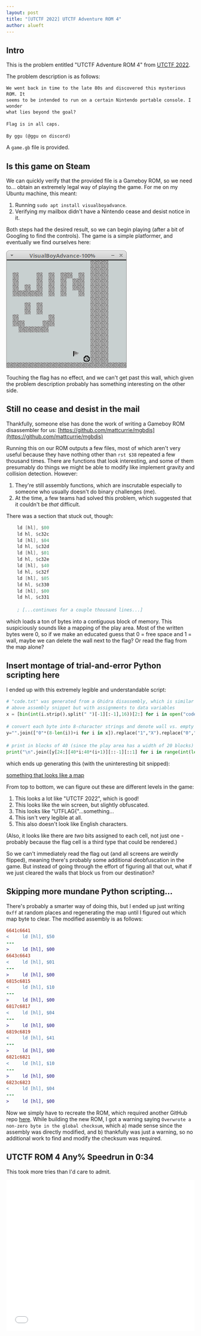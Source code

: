 ```yaml
---
layout: post
title: "[UTCTF 2022] UTCTF Adventure ROM 4"
author: alueft
---
```


## Intro

This is the problem entitled "UTCTF Adventure ROM 4" from
[UTCTF 2022](https://ctftime.org/event/1582).

The problem description is as follows:

```
We went back in time to the late 80s and discovered this mysterious ROM. It
seems to be intended to run on a certain Nintendo portable console. I wonder
what lies beyond the goal?

Flag is in all caps.

By ggu (@ggu on discord)
```

A `game.gb` file is provided.

## Is this game on Steam

We can quickly verify that the provided file is a Gameboy ROM, so we need to...
obtain an extremely legal way of playing the game. For me on my Ubuntu machine,
this meant:

1. Running `sudo apt install visualboyadvance`.
1. Verifying my mailbox didn't have a Nintendo cease and desist notice in it.

Both steps had the desired result, so we can begin playing (after a bit of
Googling to find the controls). The game is a simple platformer, and eventually
we find ourselves here:

![wall](/assets/images/utctf2022/adventure/wall.png)

Touching the flag has no effect, and we can't get past this wall, which given
the problem description probably has something interesting on the other side.

## Still no cease and desist in the mail

Thankfully, someone else has done the work of writing a Gameboy ROM disassembler
for us:
[https://github.com/mattcurrie/mgbdis](https://github.com/mattcurrie/mgbdis)

Running this on our ROM outputs a few files, most of which aren't very useful
because they have nothing other than `rst $38` repeated a few thousand times.
There are functions that look interesting, and some of them presumably do things
we might be able to modify like implement gravity and collision detection.
However:

1. They're still assembly functions, which are inscrutable especially to someone
   who usually doesn't do binary challenges (me).
1. At the time, a few teams had solved this problem, which suggested that it
   couldn't be *that* difficult.

There was a section that stuck out, though:

```asm
    ld [hl], $00
    ld hl, $c32c
    ld [hl], $04
    ld hl, $c32d
    ld [hl], $01
    ld hl, $c32e
    ld [hl], $40
    ld hl, $c32f
    ld [hl], $05
    ld hl, $c330
    ld [hl], $00
    ld hl, $c331

    ; [...continues for a couple thousand lines...]
```

which loads a ton of bytes into a contiguous block of memory. This suspiciously
sounds like a mapping of the play area. Most of the written bytes were 0, so if
we make an educated guess that 0 = free space and 1 = wall, maybe we can delete
the wall next to the flag? Or read the flag from the map alone?

## Insert montage of trial-and-error Python scripting here

I ended up with this extremely legible and understandable script:

```py
# "code.txt" was generated from a Ghidra disassembly, which is similar to the
# above assembly snippet but with assignments to data variables
x = [bin(int(i.strip().split(" ")[-1][:-1],16))[2:] for i in open("code.txt").readlines()]

# convert each byte into 8-character strings and denote wall vs. empty space
y="".join(["0"*(8-len(i))+i for i in x]).replace("1","X").replace("0"," ")

# print in blocks of 40 (since the play area has a width of 20 blocks)
print("\n".join([y[24:][40*i:40*(i+1)][::-1][::1] for i in range(int(len(y)/40))]))
```

which ends up generating this (with the uninteresting bit snipped):

[something that looks like a map](/assets/images/utctf2022/adventure/map.png)

From top to bottom, we can figure out these are different levels in the game:

1. This looks a lot like "UTCTF 2022", which is good!
1. This looks like the win screen, but slightly obfuscated.
1. This looks like "UTFLAG{"...something...
1. This isn't very legible at all.
1. This also doesn't look like English characters.

(Also, it looks like there are *two* bits assigned to each cell, not just one -
probably because the flag cell is a third type that could be rendered.)

So we can't immediately read the flag out (and all screens are weirdly flipped),
meaning there's probably some additional deobfuscation in the game. But instead
of going through the effort of figuring all that out, what if we just cleared
the walls that block us from our destination?

## Skipping more mundane Python scripting...

There's probably a smarter way of doing this, but I ended up just writing `0xff`
at random places and regenerating the map until I figured out which map byte to
clear. The modified assembly is as follows:

```diff
6641c6641
<     ld [hl], $50
---
>     ld [hl], $00
6643c6643
<     ld [hl], $01
---
>     ld [hl], $00
6815c6815
<     ld [hl], $10
---
>     ld [hl], $00
6817c6817
<     ld [hl], $04
---
>     ld [hl], $00
6819c6819
<     ld [hl], $41
---
>     ld [hl], $00
6821c6821
<     ld [hl], $10
---
>     ld [hl], $00
6823c6823
<     ld [hl], $04
---
>     ld [hl], $00
```

Now we simply have to recreate the ROM, which required another GitHub repo
[here](https://github.com/gbdev/rgbds). While building the new ROM, I got a
warning saying `Overwrote a non-zero byte in the global checksum`, which a) made
sense since the assembly was directly modified, and b) thankfully was just a
warning, so no additional work to find and modify the checksum was required.

## UTCTF ROM 4 Any% Speedrun in 0:34

This took more tries than I'd care to admit.

<iframe
    width="100%"
    style="aspect-ratio: 5/4"
    src="/assets/videos/utctf2022/adventureflag.webm"
    frameborder="0"
    allowfullscreen>
</iframe>

